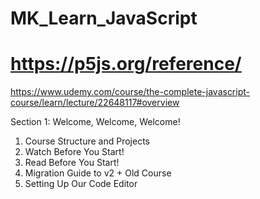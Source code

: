 # MK_Learn_JavaScript
# https://p5js.org/reference/


https://www.udemy.com/course/the-complete-javascript-course/learn/lecture/22648117#overview

  Section 1: Welcome, Welcome, Welcome!

  1. Course Structure and Projects
  2. Watch Before You Start!
  3. Read Before You Start!
  4. Migration Guide to v2 + Old Course
  5. Setting Up Our Code Editor
